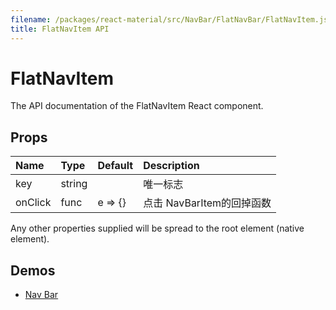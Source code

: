 ```yaml
---
filename: /packages/react-material/src/NavBar/FlatNavBar/FlatNavItem.js
title: FlatNavItem API
---
```


<!--- This documentation is automatically generated, do not try to edit it. -->

# FlatNavItem

<p class="description">The API documentation of the FlatNavItem React component.</p>



## Props

| Name | Type | Default | Description |
|:-----|:-----|:--------|:------------|
| <span class="prop-name">key</span> | <span class="prop-type">string |   | 唯一标志 |
| <span class="prop-name">onClick</span> | <span class="prop-type">func | <span class="prop-default">e => {}</span> | 点击 NavBarItem的回掉函数 |

Any other properties supplied will be spread to the root element (native element).

## Demos

- [Nav Bar](/demos/nav-bar)

